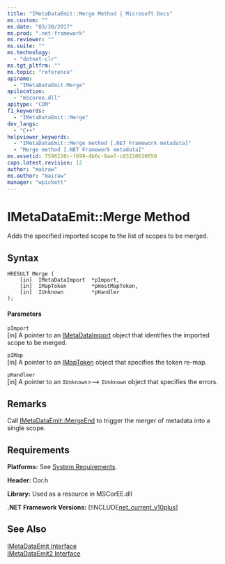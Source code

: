 ```yaml
---
title: "IMetaDataEmit::Merge Method | Microsoft Docs"
ms.custom: ""
ms.date: "03/30/2017"
ms.prod: ".net-framework"
ms.reviewer: ""
ms.suite: ""
ms.technology: 
  - "dotnet-clr"
ms.tgt_pltfrm: ""
ms.topic: "reference"
apiname: 
  - "IMetaDataEmit.Merge"
apilocation: 
  - "mscoree.dll"
apitype: "COM"
f1_keywords: 
  - "IMetaDataEmit::Merge"
dev_langs: 
  - "C++"
helpviewer_keywords: 
  - "IMetaDataEmit::Merge method [.NET Framework metadata]"
  - "Merge method [.NET Framework metadata]"
ms.assetid: 7596220c-f699-4b6c-8ae7-c83220610650
caps.latest.revision: 12
author: "mairaw"
ms.author: "mairaw"
manager: "wpickett"
---
```

# IMetaDataEmit::Merge Method
Adds the specified imported scope to the list of scopes to be merged.  
  
## Syntax  
  
```  
HRESULT Merge (   
    [in]  IMetaDataImport  *pImport,   
    [in]  IMapToken        *pHostMapToken,   
    [in]  IUnknown         *pHandler   
);  
```  
  
#### Parameters  
 `pImport`  
 [in] A pointer to an [IMetaDataImport](../../../../docs/framework/unmanaged-api/metadata/imetadataimport-interface.md) object that identifies the imported scope to be merged.  
  
 `pIMap`  
 [in] A pointer to an [IMapToken](../../../../docs/framework/unmanaged-api/metadata/imaptoken-interface.md) object that specifies the token re-map.  
  
 `pHandleer`  
 [in] A pointer to an <!--<<!--zzxref:IUnknown --> `IUnknown`>--> `IUnknown` object that specifies the errors.  
  
## Remarks  
 Call [IMetaDataEmit::MergeEnd](../../../../docs/framework/unmanaged-api/metadata/imetadataemit-mergeend-method.md) to trigger the merger of metadata into a single scope.  
  
## Requirements  
 **Platforms:** See [System Requirements](../../../../docs/framework/get-started/system-requirements.md).  
  
 **Header:** Cor.h  
  
 **Library:** Used as a resource in MSCorEE.dll  
  
 **.NET Framework Versions:** [!INCLUDE[net_current_v10plus](../../../../includes/net-current-v10plus-md.md)]  
  
## See Also  
 [IMetaDataEmit Interface](../../../../docs/framework/unmanaged-api/metadata/imetadataemit-interface.md)   
 [IMetaDataEmit2 Interface](../../../../docs/framework/unmanaged-api/metadata/imetadataemit2-interface.md)